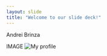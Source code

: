 ```yaml
---
layout: slide
title: "Welcome to our slide deck!"
---
```


Andrei Brinza

IMAGE
![My profile](https://avatars.githubusercontent.com/u/25672664?s=400&v=4)
